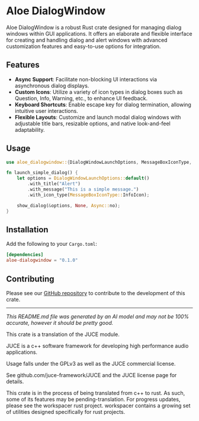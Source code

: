 # Aloe DialogWindow

Aloe DialogWindow is a robust Rust crate designed for managing dialog windows within GUI applications. It offers an elaborate and flexible interface for creating and handling dialog and alert windows with advanced customization features and easy-to-use options for integration.

## Features

- **Async Support**: Facilitate non-blocking UI interactions via asynchronous dialog displays.
- **Custom Icons**: Utilize a variety of icon types in dialog boxes such as Question, Info, Warning, etc., to enhance UI feedback.
- **Keyboard Shortcuts**: Enable escape key for dialog termination, allowing intuitive user interactions.
- **Flexible Layouts**: Customize and launch modal dialog windows with adjustable title bars, resizable options, and native look-and-feel adaptability.

## Usage

```rust
use aloe_dialogwindow::{DialogWindowLaunchOptions, MessageBoxIconType, show_dialog};

fn launch_simple_dialog() {
    let options = DialogWindowLaunchOptions::default()
        .with_title("Alert")
        .with_message("This is a simple message.")
        .with_icon_type(MessageBoxIconType::InfoIcon);

    show_dialog(&options, None, Async::no);
}
```

## Installation
Add the following to your `Cargo.toml`:

```toml
[dependencies]
aloe-dialogwindow = "0.1.0"
```

## Contributing
Please see our [GitHub repository](https://github.com/klebs6/aloe-rs) to contribute to the development of this crate.

---
*This README.md file was generated by an AI model and may not be 100% accurate, however it should be pretty good.*


This crate is a translation of the JUCE module.

JUCE is a c++ software framework for developing high performance audio applications.

Usage falls under the GPLv3 as well as the JUCE commercial license.

See github.com/juce-framework/JUCE and the JUCE license page for details.

This crate is in the process of being translated from c++ to rust. As such, some of its features may be pending-translation. For progress updates, please see the workspacer rust project. workspacer contains a growing set of utilities designed specifically for rust projects.

